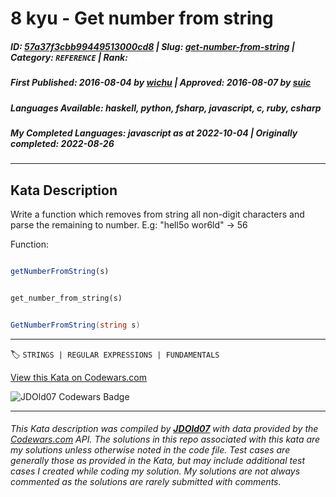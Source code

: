 # 8 kyu - Get number from string

##### **ID**: [57a37f3cbb99449513000cd8](https://www.codewars.com/kata/57a37f3cbb99449513000cd8) | **Slug**: [get-number-from-string](https://www.codewars.com/kata/57a37f3cbb99449513000cd8) | **Category**: `REFERENCE` | **Rank**: <span style="color:white">8 kyu</span>

##### **First Published**: 2016-08-04 ***by*** [wichu](https://www.codewars.com/users/wichu) | **Approved**: 2016-08-07 ***by*** [suic](https://www.codewars.com/users/suic)

##### **Languages Available**: haskell, python, fsharp, javascript, c, ruby, csharp

##### **My Completed Languages**: javascript ***as at*** 2022-10-04 | **Originally completed**: 2022-08-26

---

## Kata Description


Write a function which removes from string all non-digit characters and parse the remaining to number. E.g: "hell5o wor6ld" -> 56



Function:

```javascript

getNumberFromString(s)

```



```ruby

get_number_from_string(s)

```



```csharp

GetNumberFromString(string s)

```

---


🏷 `STRINGS | REGULAR EXPRESSIONS | FUNDAMENTALS`


[View this Kata on Codewars.com](https://www.codewars.com/kata/57a37f3cbb99449513000cd8)

![](https://www.codewars.com/users/jdold07/badges/large "JDOld07 Codewars Badge")

---

###### *This Kata description was compiled by [**JDOld07**](https://tpstech.dev) with data provided by the [Codewars.com](https://www.codewars.com) API.  The solutions in this repo associated with this kata are my solutions unless otherwise noted in the code file.  Test cases are generally those as provided in the Kata, but may include additional test cases I created while coding my solution.  My solutions are not always commented as the solutions are rarely submitted with comments.*
